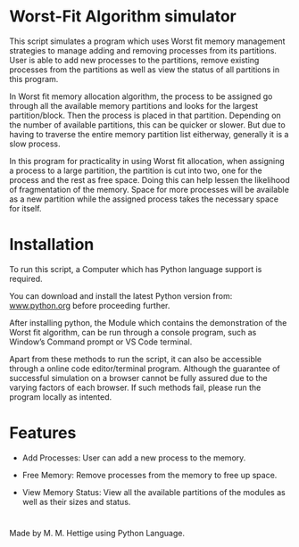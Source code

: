 # Worst-Fit Algorithm simulator

This script simulates a program which uses Worst fit memory management strategies to manage adding and removing processes from its partitions. User is able to add new processes to the partitions, remove existing processes from the partitions as well as view the status of all partitions in this program.

In Worst fit memory allocation algorithm, the process to be assigned go through all the available memory partitions and looks for the largest partition/block. Then the process is placed in that partition. Depending on the number of available partitions, this can be quicker or slower. But due to having to traverse the entire memory partition list eitherway, generally it is a slow process.

In this program for practicality in using Worst fit allocation, when assigning a process to a large partition, the partition is cut into two, one for the process and the rest as free space. Doing this can help lessen the likelihood of fragmentation of the memory. Space for more processes will be available as a new partition while the assigned process takes the necessary space for itself.

# Installation

To run this script, a Computer which has Python language support is required.

You can download and install the latest Python version from: www.python.org before proceeding further.

After installing python, the Module which contains the demonstration of the Worst fit algorithm, can be run through a console program, such as Window’s Command prompt or VS Code terminal.

Apart from these methods to run the script, it can also be accessible through a online code editor/terminal program. Although the guarantee of successful simulation on a browser cannot be fully assured due to the varying factors of each browser. If such methods fail, please run the program locally as intented.

# Features

- Add Processes: User can add a new process to the memory.

- Free Memory: Remove processes from the memory to free up space.

- View Memory Status: View all the available partitions of the modules as well as their sizes and status.

#

Made by M. M. Hettige using Python Language.
